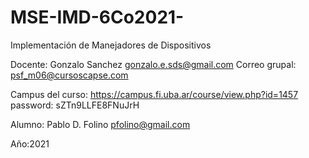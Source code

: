 # MSE-IMD-6Co2021-
Implementación de Manejadores de Dispositivos

Docente: Gonzalo Sanchez gonzalo.e.sds@gmail.com
Correo grupal: psf_m06@cursoscapse.com

Campus del curso:
https://campus.fi.uba.ar/course/view.php?id=1457
password: sZTn9LLFE8FNuJrH

Alumno: Pablo D. Folino pfolino@gmail.com

Año:2021
